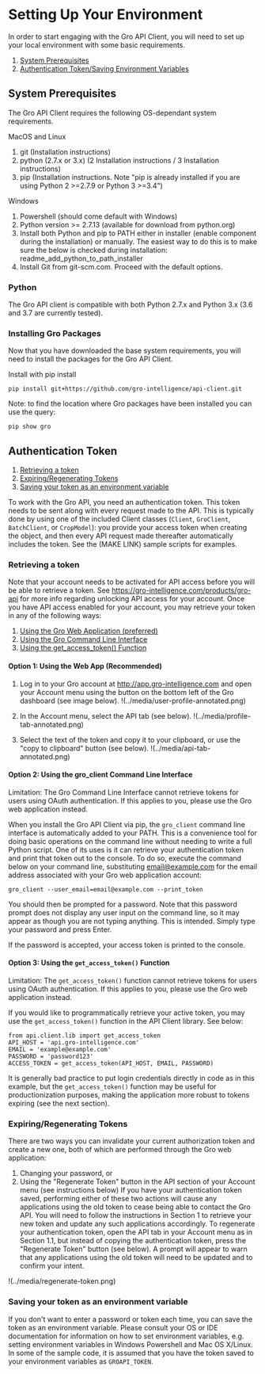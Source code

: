 # Setting Up Your Environment

In order to start engaging with the Gro API Client, you will need to set up your local environment with some basic requirements.

1. [System Prerequisites](#system-prerequisites)
2. [Authentication Token/Saving Environment Variables](#authentication-token)

## System Prerequisites

The Gro API Client requires the following OS-dependant system requirements.

MacOS and Linux

1. git (Installation instructions)
2. python (2.7.x or 3.x) (2 Installation instructions / 3 Installation instructions)
3. pip (Installation instructions. Note "pip is already installed if you are using Python 2 >=2.7.9 or Python 3 >=3.4")

Windows

1. Powershell (should come default with Windows)
2. Python version >= 2.7.13 (available for download from python.org)
3. Install both Python and pip to PATH either in installer (enable component during the installation) or manually. The easiest way to do this is to make sure the below is checked during installation: readme_add_python_to_path_installer
4. Install Git from git-scm.com. Proceed with the default options.

### Python

The Gro API client is compatible with both Python 2.7.x and Python 3.x (3.6 and 3.7 are currently tested). 

### Installing Gro Packages

Now that you have downloaded the base system requirements, you will need to install the packages for the Gro API Client.

Install with pip install

```
pip install git+https://github.com/gro-intelligence/api-client.git
```

Note: to find the location where Gro packages have been installed you can use the query:
```
pip show gro
```
## Authentication Token

1. [Retrieving a token](#retrieving-a-token)
2. [Expiring/Regenerating Tokens](#expiring-regenerating-tokens)
3. [Saving your token as an environment variable](#saving-your-token-as-an-environment-variable)

To work with the Gro API, you need an authentication token. This token needs to be sent along with every request made to the API. This is typically done by using one of the included Client classes (`Client`, `GroClient`, `BatchClient`, or `CropModel`): you provide your access token when creating the object, and then every API request made thereafter automatically includes the token. See the (MAKE LINK) sample scripts for examples.

### Retrieving a token

Note that your account needs to be activated for API access before you will be able to retrieve a token. See https://gro-intelligence.com/products/gro-api for more info regarding unlocking API access for your account.
Once you have API access enabled for your account, you may retrieve your token in any of the following ways:

1. [Using the Gro Web Application (preferred)](#option-1-using-the-web-app-recommended)
2. [Using the Gro Command Line Interface](#option-2-using-the-gro-client-command-line-interface)
3. [Using the get_access_token() Function](#option-3-using-the-get-access-token-function)

#### Option 1: Using the Web App (Recommended)

1. Log in to your Gro account at http://app.gro-intelligence.com and open your Account menu using the button on the bottom left of the Gro dashboard (see image below).
!(../media/user-profile-annotated.png)

2. In the Account menu, select the API tab (see below).
!(../media/profile-tab-annotated.png)

3. Select the text of the token and copy it to your clipboard, or use the "copy to clipboard" button (see below).
!(../media/api-tab-annotated.png)

#### Option 2: Using the gro_client Command Line Interface

Limitation: The Gro Command Line Interface cannot retrieve tokens for users using OAuth authentication. If this applies to you, please use the Gro web application instead.

When you install the Gro API Client via pip, the `gro_client` command line interface is automatically added to your PATH. This is a convenience tool for doing basic operations on the command line without needing to write a full Python script. One of its uses is it can retrieve your authentication token and print that token out to the console. To do so, execute the command below on your command line, substituting email@example.com for the email address associated with your Gro web application account:

```gro_client --user_email=email@example.com --print_token```

You should then be prompted for a password. Note that this password prompt does not display any user input on the command line, so it may appear as though you are not typing anything. This is intended. Simply type your password and press Enter.

If the password is accepted, your access token is printed to the console.

#### Option 3: Using the `get_access_token()` Function

Limitation: The `get_access_token()` function cannot retrieve tokens for users using OAuth authentication. If this applies to you, please use the Gro web application instead.

If you would like to programmatically retrieve your active token, you may use the `get_access_token()` function in the API Client library. See below:

```
from api.client.lib import get_access_token
API_HOST = 'api.gro-intelligence.com'
EMAIL = 'example@example.com'
PASSWORD = 'password123'
ACCESS_TOKEN = get_access_token(API_HOST, EMAIL, PASSWORD)
```

It is generally bad practice to put login credentials directly in code as in this example, but the `get_access_token()` function may be useful for productionization purposes, making the application more robust to tokens expiring (see the next section).

### Expiring/Regenerating Tokens

There are two ways you can invalidate your current authorization token and create a new one, both of which are performed through the Gro web application:

1. Changing your password, or
2. Using the "Regenerate Token" button in the API section of your Account menu (see instructions below)
If you have your authentication token saved, performing either of these two actions will cause any applications using the old token to cease being able to contact the Gro API. You will need to follow the instructions in Section 1 to retrieve your new token and update any such applications accordingly.
To regenerate your authentication token, open the API tab in your Account menu as in Section 1.1, but instead of copying the authentication token, press the "Regenerate Token" button (see below). A prompt will appear to warn that any applications using the old token will need to be updated and to confirm your intent.

!(../media/regenerate-token.png)

### Saving your token as an environment variable

If you don't want to enter a password or token each time, you can save the token as an environment variable. Please consult your OS or IDE documentation for information on how to set environment variables, e.g. setting environment variables in Windows Powershell and Mac OS X/Linux. In some of the sample code, it is assumed that you have the token saved to your environment variables as `GROAPI_TOKEN`.
